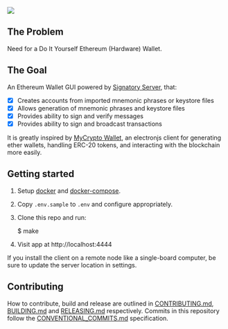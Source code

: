 ![](https://siasky.net/PAPvygZIoonwVmSyvDcA-rMhH6or_Y-DlthznjZHARHEwA)

## The Problem

Need for a Do It Yourself Ethereum (Hardware) Wallet.

## The Goal

An Ethereum Wallet GUI powered by [Signatory Server](https://signatory.dev), that:

- [x] Creates accounts from imported mnemonic phrases or keystore files
- [x] Allows generation of mnemonic phrases and keystore files
- [x] Provides ability to sign and verify messages
- [x] Provides ability to sign and broadcast transactions

It is greatly inspired by [MyCrypto Wallet](https://github.com/MyCryptoHQ/MyCrypto), an electronjs client for generating ether wallets, handling ERC-20 tokens, and interacting with the blockchain more easily.

## Getting started

1. Setup [docker](https://www.docker.com/) and [docker-compose](https://docs.docker.com/compose/install/).

2. Copy `.env.sample` to `.env` and configure appropriately.

3. Clone this repo and run:

   \$ make

4. Visit app at http://localhost:4444

If you install the client on a remote node like a single-board computer, be sure to update the server location in settings.

## Contributing

How to contribute, build and release are outlined in [CONTRIBUTING.md](CONTRIBUTING.md), [BUILDING.md](BUILDING.md) and [RELEASING.md](RELEASING.md) respectively. Commits in this repository follow the [CONVENTIONAL_COMMITS.md](CONVENTIONAL_COMMITS.md) specification.
